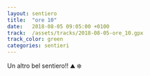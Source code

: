 ```yaml
---
layout: sentiero
title:  "ore 10"
date:   2018-08-05 09:05:00 +0100
track:  /assets/tracks/2018-08-05-ore_10.gpx
track_color: green
categories: sentieri
---
```


Un altro bel sentiero!! :mountain: :snowflake: